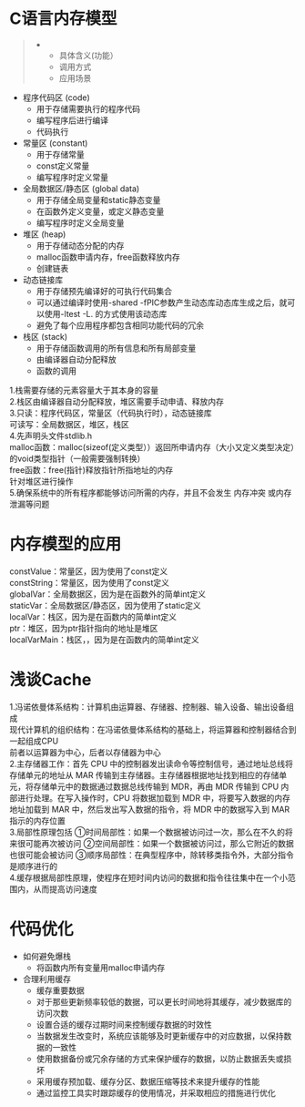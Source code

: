 # C语言内存模型  
> + + 具体含义(功能）
>   + 调用方式
>   + 应用场景
+ 程序代码区 (code)
    + 用于存储需要执行的程序代码
    + 编写程序后进行编译
    + 代码执行
+ 常量区 (constant)
    + 用于存储常量
    + const定义常量
    + 编写程序时定义常量
+ 全局数据区/静态区 (global data)
    + 用于存储全局变量和static静态变量
    + 在函数外定义变量，或定义静态变量
    + 编写程序时定义全局变量
+ 堆区 (heap)
    + 用于存储动态分配的内存
    + malloc函数申请内存，free函数释放内存
    + 创建链表
+ 动态链接库
    + 用于存储预先编译好的可执行代码集合
    + 可以通过编译时使用-shared -fPIC参数产生动态库动态库生成之后，就可以使用-ltest -L. 的方式使用该动态库
    + 避免了每个应用程序都包含相同功能代码的冗余
+ 栈区 (stack)
    + 用于存储函数调用的所有信息和所有局部变量
    + 由编译器自动分配释放
    + 函数的调用    

1.栈需要存储的元素容量大于其本身的容量  
2.栈区由编译器自动分配释放，堆区需要手动申请、释放内存  
3.只读：程序代码区，常量区（代码执行时），动态链接库  
可读写：全局数据区，堆区，栈区  
4.先声明头文件stdlib.h  
malloc函数：malloc(sizeof(定义类型））返回所申请内存（大小又定义类型决定）的void类型指针（一般需要强制转换）  
free函数：free(指针)释放指针所指地址的内存  
针对堆区进行操作  
5.确保系统中的所有程序都能够访问所需的内存，并且不会发生 内存冲突 或内存泄漏等问题  
# 内存模型的应用  
constValue：常量区，因为使用了const定义  
constString：常量区，因为使用了const定义  
globalVar：全局数据区，因为是在函数外的简单int定义  
staticVar：全局数据区/静态区，因为使用了static定义  
localVar：栈区，因为是在函数内的简单int定义  
ptr：堆区，因为ptr指针指向的地址是堆区  
localVarMain：栈区，，因为是在函数内的简单int定义  
# 浅谈Cache  
1.冯诺依曼体系结构：计算机由运算器、存储器、控制器、输入设备、输出设备组成  
现代计算机的组织结构：在冯诺依曼体系结构的基础上，将运算器和控制器结合到一起组成CPU  
前者以运算器为中心，后者以存储器为中心  
2.主存储器工作：首先 CPU 中的控制器发出读命令等控制信号，通过地址总线将存储单元的地址从 MAR 传输到主存储器。主存储器根据地址找到相应的存储单元，将存储单元中的数据通过数据总线传输到 MDR，再由 MDR 传输到 CPU 内部进行处理。在写入操作时，CPU 将数据加载到 MDR 中，将要写入数据的内存地址加载到 MAR 中，然后发出写入数据的指令，将 MDR 中的数据写入到 MAR 指示的内存位置  
3.局部性原理包括 ①时间局部性：如果一个数据被访问过一次，那么在不久的将来很可能再次被访问 ②空间局部性：如果一个数据被访问过，那么它附近的数据也很可能会被访问 ③顺序局部性：在典型程序中，除转移类指令外，大部分指令是顺序进行的  
4.缓存根据局部性原理，使程序在短时间内访问的数据和指令往往集中在一个小范围内，从而提高访问速度  
# 代码优化  
+ 如何避免爆栈
    + 将函数内所有变量用malloc申请内存  
+ 合理利用缓存
    + 缓存重要数据
    + 对于那些更新频率较低的数据，可以更长时间地将其缓存，减少数据库的访问次数  
    + 设置合适的缓存过期时间来控制缓存数据的时效性  
    + 当数据发生改变时，系统应该能够及时更新缓存中的对应数据，以保持数据的一致性
    + 使用数据备份或冗余存储的方式来保护缓存的数据，以防止数据丢失或损坏
    + 采用缓存预加载、缓存分区、数据压缩等技术来提升缓存的性能
    + 通过监控工具实时跟踪缓存的使用情况，并采取相应的措施进行优化

